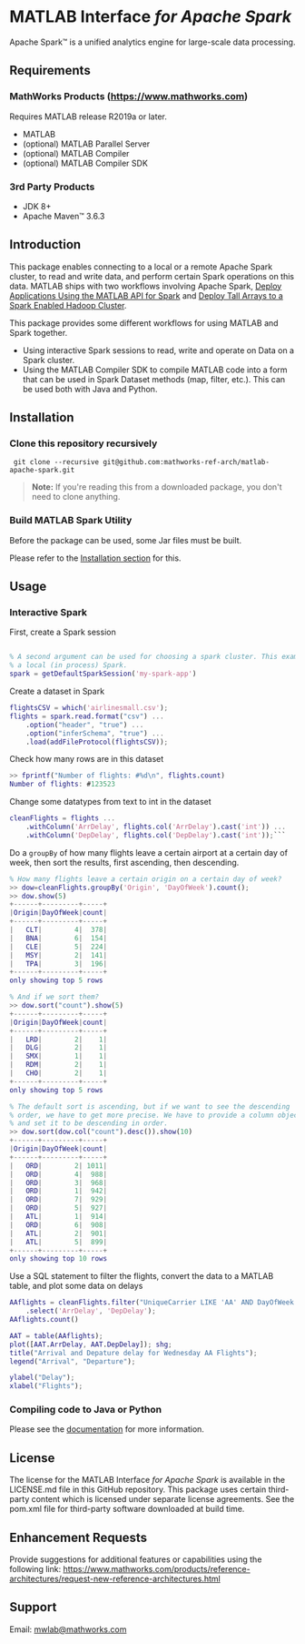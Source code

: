 # MATLAB Interface *for Apache Spark*

Apache Spark™ is a unified analytics engine for large-scale data processing.

## Requirements
### MathWorks Products (https://www.mathworks.com)
Requires MATLAB release R2019a or later.
* MATLAB
* (optional) MATLAB Parallel Server
* (optional) MATLAB Compiler
* (optional) MATLAB Compiler SDK

### 3rd Party Products

* JDK 8+
* Apache Maven™ 3.6.3

## Introduction

This package enables connecting to a local or a remote Apache Spark cluster,
to read and write data, and perform certain Spark operations on this data.
MATLAB ships with two workflows involving Apache Spark, 
[Deploy Applications Using the MATLAB API for Spark](https://www.mathworks.com/help/releases/R2022a/compiler/deploy-applications-using-the-matlab-api-for-spark.html)
and
[Deploy Tall Arrays to a Spark Enabled Hadoop Cluster](https://www.mathworks.com/help/releases/R2022a/compiler/deploy-tall-arrays-to-a-spark-enabled-hadoop-cluster.html).

This package provides some different workflows for using MATLAB and Spark together.
* Using interactive Spark sessions to read, write and operate on Data on a Spark cluster.
* Using the MATLAB Compiler SDK to compile MATLAB code into a form that can be used in
Spark Dataset methods (map, filter, etc.). This can be used both with Java and Python.

## Installation

### Clone this repository recursively

```
 git clone --recursive git@github.com:mathworks-ref-arch/matlab-apache-spark.git
```
> **Note:** If you're reading this from a downloaded package,
> you don't need to clone anything.

### Build MATLAB Spark Utility

Before the package can be used, some Jar files must be built.

Please refer to the [Installation section](Documentation/Installation.md) for this.

## Usage

### Interactive Spark
First, create a Spark session
```matlab

% A second argument can be used for choosing a spark cluster. This example uses
% a local (in process) Spark.
spark = getDefaultSparkSession('my-spark-app')
```
Create a dataset in Spark
```matlab
flightsCSV = which('airlinesmall.csv');
flights = spark.read.format("csv") ...
    .option("header", "true") ...
    .option("inferSchema", "true") ...
    .load(addFileProtocol(flightsCSV));
```

Check how many rows are in this dataset
```matlab
>> fprintf("Number of flights: #%d\n", flights.count)
Number of flights: #123523
```

Change some datatypes from text to int in the dataset
```matlab
cleanFlights = flights ...
    .withColumn('ArrDelay', flights.col('ArrDelay').cast('int')) ...
    .withColumn('DepDelay', flights.col('DepDelay').cast('int'));```
```

Do a `groupBy` of how many flights leave a certain airport at a certain day of week,
then sort the results, first ascending, then descending.
```matlab
% How many flights leave a certain origin on a certain day of week?
>> dow=cleanFlights.groupBy('Origin', 'DayOfWeek').count();
>> dow.show(5)
+------+---------+-----+
|Origin|DayOfWeek|count|
+------+---------+-----+
|   CLT|        4|  378|
|   BNA|        6|  154|
|   CLE|        5|  224|
|   MSY|        2|  141|
|   TPA|        3|  196|
+------+---------+-----+
only showing top 5 rows

% And if we sort them?
>> dow.sort("count").show(5)
+------+---------+-----+
|Origin|DayOfWeek|count|
+------+---------+-----+
|   LRD|        2|    1|
|   DLG|        2|    1|
|   SMX|        1|    1|
|   RDM|        2|    1|
|   CHO|        2|    1|
+------+---------+-----+
only showing top 5 rows

% The default sort is ascending, but if we want to see the descending 
% order, we have to get more precise. We have to provide a column object,
% and set it to be descending in order.
>> dow.sort(dow.col("count").desc()).show(10)
+------+---------+-----+
|Origin|DayOfWeek|count|
+------+---------+-----+
|   ORD|        2| 1011|
|   ORD|        4|  988|
|   ORD|        3|  968|
|   ORD|        1|  942|
|   ORD|        7|  929|
|   ORD|        5|  927|
|   ATL|        1|  914|
|   ORD|        6|  908|
|   ATL|        2|  901|
|   ATL|        5|  899|
+------+---------+-----+
only showing top 10 rows
```

Use a SQL statement to filter the flights, convert the data to a MATLAB table,
and plot some data on delays
```matlab
AAflights = cleanFlights.filter("UniqueCarrier LIKE 'AA' AND DayOfWeek = 3") ...
    .select('ArrDelay', 'DepDelay');
AAflights.count()

AAT = table(AAflights);
plot([AAT.ArrDelay, AAT.DepDelay]); shg;
title("Arrival and Depature delay for Wednesday AA Flights");
legend("Arrival", "Departure");

ylabel("Delay");
xlabel("Flights");
```

### Compiling code to Java or Python


Please see the [documentation](Documentation/README.md) for more information.

## License

The license for the MATLAB Interface *for Apache Spark* is available in the LICENSE.md file in this GitHub repository.
This package uses certain third-party content which is licensed under separate license agreements.
See the pom.xml file for third-party software downloaded at build time.

## Enhancement Requests

Provide suggestions for additional features or capabilities using the following link:
https://www.mathworks.com/products/reference-architectures/request-new-reference-architectures.html

## Support

Email: mwlab@mathworks.com

[//]: #  (Copyright 2021-2022 The MathWorks, Inc.)

